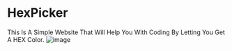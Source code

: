 # HexPicker
This Is A Simple Website That Will Help You With Coding By Letting You Get A HEX Color.
![image](https://i.gyazo.com/7cc05f19899615360d222477dd01184e.png)
